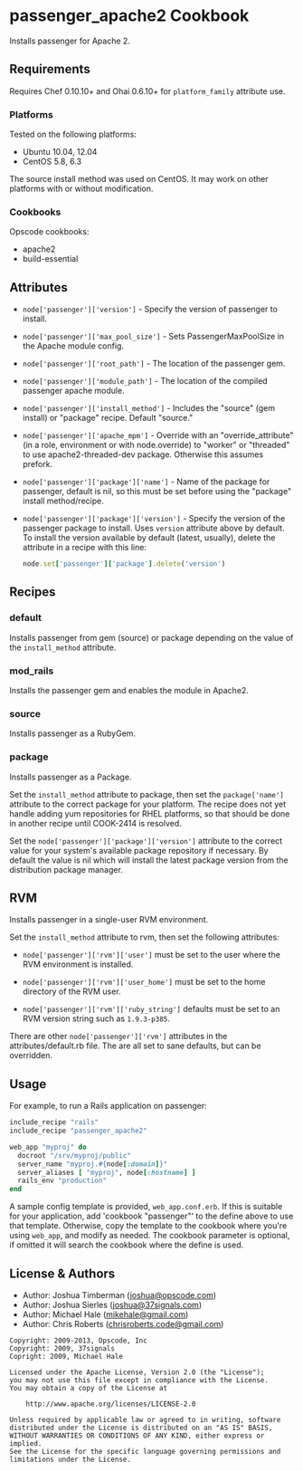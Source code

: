 passenger_apache2 Cookbook
==========================
Installs passenger for Apache 2.


Requirements
------------
Requires Chef 0.10.10+ and Ohai 0.6.10+ for `platform_family` attribute use.

### Platforms
Tested on the following platforms:

- Ubuntu 10.04, 12.04
- CentOS 5.8, 6.3

The source install method was used on CentOS. It may work on other platforms with or without modification.

### Cookbooks
Opscode cookbooks:

- apache2
- build-essential


Attributes
----------
* `node['passenger']['version']` - Specify the version of passenger to install.
* `node['passenger']['max_pool_size']` - Sets PassengerMaxPoolSize in the Apache module config.
* `node['passenger']['root_path']` - The location of the passenger gem.
* `node['passenger']['module_path']` - The location of the compiled passenger apache module.
* `node['passenger']['install_method']` - Includes the "source" (gem install) or "package" recipe. Default "source."
* `node['passenger']['apache_mpm']` - Override with an "override_attribute" (in a role, environment or with node.override) to "worker" or "threaded" to use apache2-threaded-dev package. Otherwise this assumes prefork.
* `node['passenger']['package']['name']` - Name of the package for passenger, default is nil, so this must be set before using the "package" install method/recipe.
* `node['passenger']['package']['version']` - Specify the version of the passenger package to install. Uses `version` attribute above by default. To install the version available by default (latest, usually), delete the attribute in a recipe with this line:

  ```ruby
  node.set['passenger']['package'].delete('version')
  ```


Recipes
-------
### default
Installs passenger from gem (source) or package depending on the value of the `install_method` attribute.

### mod_rails
Installs the passenger gem and enables the module in Apache2.

### source
Installs passenger as a RubyGem.

### package
Installs passenger as a Package.

Set the `install_method` attribute to package, then set the `package['name']` attribute to the correct package for your platform. The recipe does not yet handle adding yum repositories for RHEL platforms, so that should be done in another recipe until COOK-2414 is resolved.

Set the `node['passenger']['package']['version']` attribute to the correct value for your system's available package repository if necessary. By default the value is nil which will install the latest package version from the distribution package manager.

## RVM

Installs passenger in a single-user RVM environment.

Set the `install_method` attribute to rvm, then set the following
attributes:

* `node['passenger']['rvm']['user']` must be set to the user where the
  RVM environment is installed.

* `node['passenger']['rvm']['user_home']` must be set to the home
  directory of the RVM user.

* `node['passenger']['rvm']['ruby_string']` defaults must be set to an
  RVM version string such as `1.9.3-p385`.

There are other `node['passenger']['rvm']` attributes in the
attributes/default.rb file. The are all set to sane defaults, but can
be overridden.

Usage
-----
For example, to run a Rails application on passenger:

```ruby
include_recipe "rails"
include_recipe "passenger_apache2"

web_app "myproj" do
  docroot "/srv/myproj/public"
  server_name "myproj.#{node[:domain]}"
  server_aliases [ "myproj", node[:hostname] ]
  rails_env "production"
end
```

A sample config template is provided, `web_app.conf.erb`. If this is suitable for your application, add 'cookbook "passenger"' to the define above to use that template. Otherwise, copy the template to the cookbook where you're using `web_app`, and modify as needed. The cookbook parameter is optional, if omitted it will search the cookbook where the define is used.


License & Authors
-----------------
- Author: Joshua Timberman (<joshua@opscode.com>)
- Author: Joshua Sierles (<joshua@37signals.com>)
- Author: Michael Hale (<mikehale@gmail.com>)
- Author: Chris Roberts (<chrisroberts.code@gmail.com>)

```text
Copyright: 2009-2013, Opscode, Inc
Copyright: 2009, 37signals
Copright: 2009, Michael Hale

Licensed under the Apache License, Version 2.0 (the "License");
you may not use this file except in compliance with the License.
You may obtain a copy of the License at

    http://www.apache.org/licenses/LICENSE-2.0

Unless required by applicable law or agreed to in writing, software
distributed under the License is distributed on an "AS IS" BASIS,
WITHOUT WARRANTIES OR CONDITIONS OF ANY KIND, either express or implied.
See the License for the specific language governing permissions and
limitations under the License.
```
